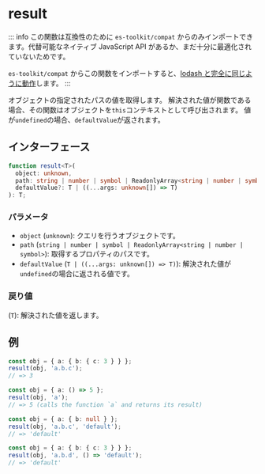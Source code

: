 # result

::: info
この関数は互換性のために `es-toolkit/compat` からのみインポートできます。代替可能なネイティブ JavaScript API があるか、まだ十分に最適化されていないためです。

`es-toolkit/compat` からこの関数をインポートすると、[lodash と完全に同じように動作](../../../compatibility.md)します。
:::

オブジェクトの指定されたパスの値を取得します。
解決された値が関数である場合、その関数はオブジェクトを`this`コンテキストとして呼び出されます。
値が`undefined`の場合、`defaultValue`が返されます。

## インターフェース

```typescript
function result<T>(
  object: unknown,
  path: string | number | symbol | ReadonlyArray<string | number | symbol>,
  defaultValue?: T | ((...args: unknown[]) => T)
): T;
```

### パラメータ

- `object` (`unknown`): クエリを行うオブジェクトです。
- `path` (`string | number | symbol | ReadonlyArray<string | number | symbol>`): 取得するプロパティのパスです。
- `defaultValue` (`T | ((...args: unknown[]) => T)`): 解決された値が`undefined`の場合に返される値です。

### 戻り値

(`T`): 解決された値を返します。

## 例

```typescript
const obj = { a: { b: { c: 3 } } };
result(obj, 'a.b.c');
// => 3

const obj = { a: () => 5 };
result(obj, 'a');
// => 5 (calls the function `a` and returns its result)

const obj = { a: { b: null } };
result(obj, 'a.b.c', 'default');
// => 'default'

const obj = { a: { b: { c: 3 } } };
result(obj, 'a.b.d', () => 'default');
// => 'default'
```
